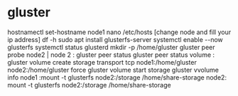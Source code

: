 # gluster

hostnamectl set-hostname node1
nano /etc/hosts [change node and fill your ip address]
df -h
sudo apt install glusterfs-server
systemctl enable --now glusterfs
systemctl status glusterd
mkdir -p /home/gluster
gluster peer probe node2 | node 2 : gluster peer status
gluster peer status
volume :
gluster volume create storage transport tcp node1:/home/gluster node2:/home/gluster force
gluster volume start storage
gluster vvolume info
node1 :mount -t glusterfs node2:/storage /home/share-storage
node2: mount -t glusterfs node2:/storage /home/share-storage

